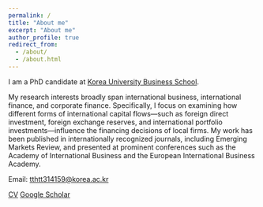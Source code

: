 ```yaml
---
permalink: /
title: "About me"
excerpt: "About me"
author_profile: true
redirect_from: 
  - /about/
  - /about.html
---
```


I am a PhD candidate at [Korea University Business School](https://biz.korea.ac.kr/main/main.html). 

My research interests broadly span international business, international finance, and corporate finance. Specifically, I focus on examining how different forms of international capital flows—such as foreign direct investment, foreign exchange reserves, and international portfolio investments—influence the financing decisions of local firms. My work has been published in internationally recognized journals, including Emerging Markets Review, and presented at prominent conferences such as the Academy of International Business and the European International Business Academy.


Email: tthtt314159@korea.ac.kr

[CV](../assets/CV_March2025.pdf)  [Google Scholar](https://scholar.google.com/citations?user=crb_dOUAAAAJ&hl=en&oi=ao)
